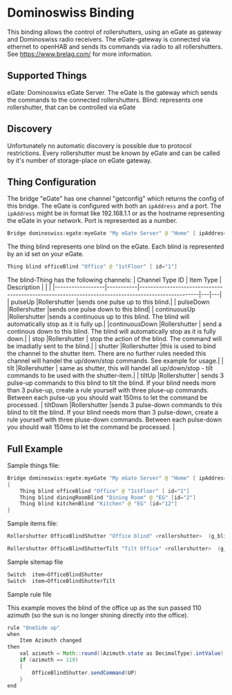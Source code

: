 # Dominoswiss Binding

This binding allows the control of rollershutters, using an eGate as gateway and Dominoswiss radio receivers. 
The eGate-gateway is connected via ethernet to openHAB and sends its commands via radio to all rollershutters. 
See https://www.brelag.com/ for more information.


## Supported Things

eGate: Dominoswiss eGate Server. The eGate is the gateway which sends the commands to the connected rollershutters. 
Blind: represents one rollershutter, that can be controlled via eGate

## Discovery

Unfortunately no automatic discovery is possible due to protocol restrictions. 
Every rollershutter must be known by eGate and can be called by it's number of storage-place on eGate gateway.



## Thing Configuration

The bridge "eGate" has one channel "getconfig" which returns the config of this bridge. 
The eGate is configured with both an `ipAddress` and a port.
The `ipAddress` might be in format like 192.168.1.1 or as the hostname representing the eGate in your network.
Port is represented as a number.

```java
Bridge dominoswiss:egate:myeGate "My eGate Server" @ "Home" [ ipAddres="localhost", port="5700" ]
```


The thing blind represents one blind on the eGate. Each blind is represented by an id set on your eGate.
  
```java 
Thing blind officeBlind "Office" @ "1stFloor" [ id="1"]
```

The blind-Thing has the following channels:
| Channel Type ID  | Item Type | Description                                                                                       |   |   |
|------------------|-----------|---------------------------------------------------------------------------------------------------|---|---|
| pulseUp            |Rollershutter      |sends one pulse up to this blind.|
| pulseDown          |Rollershutter      |sends one pulse down to this blind|
| continuousUp       |Rollershutter      |sends a continuous up to this blind. The blind will automatically stop as it is fully up.|
|continuousDown      |Rollershutter      | send a continous down to this blind. The blind will automatically stop as it is fully down.|
| stop               |Rollershutter      | stop the action of the blind. The command will be imadiatly sent to the blind.|
| shutter            |Rollershutter      |this is used to bind the channel to the shutter item. There are no further rules needed this channel will handel the up/down/stop commands. See example for usage.|
| tilt               |Rollershutter      | same as shutter, this will handel all up/down/stop - tilt commands to be used with the shutter-item.| 
| tiltUp             |Rollershutter      | sends 3 pulse-up commands to this blind to tilt the blind. If your blind needs more than 3 pulse-up, create a rule yourself with three pluse-up commands. Between each pulse-up you should wait 150ms to let the command be processed. 
| tiltDown           |Rollershutter      |sends 3 pulse-down commands to this blind to tilt the blind. If your blind needs more than 3 pulse-down, create a rule yourself with three pluse-down commands. Between each pulse-down you should wait 150ms to let the command be processed. |

## Full Example

Sample things file:

``` java
Bridge dominoswiss:egate:myeGate "My eGate Server" @ "Home" [ ipAddres="localhost", port="5500" ]
{
    Thing blind officeBlind "Office" @ "1stFloor" [ id="1"]
    Thing blind diningRoomBlind "Dining Room" @ "EG" [id="2"]
    Thing blind kitchenBlind "Kitchen" @ "EG" [id="12"]
}
```


Sample items file:

``` java
Rollershutter OfficeBlindShutter "Office blind" <rollershutter>  (g_blinds) { channel="dominoswiss:blind:myeGate:officeBlind:shutter"}

Rollershutter OfficeBlindShutterTilt "Tilt Office" <rollershutter>  (g_blinds_tilt) { channel="dominoswiss:blind:meGgate:bueroBlind:tilt"}


```

Sample sitemap file

``` java
Switch  item=OfficeBlindShutter
Switch  item=OfficeBlindShutterTilt
```


Sample rule file

This example moves the blind of the office up as the sun passed 110 azimuth (so the sun is no longer shining directly into the office).

```java
rule "OneSide up"
when 
    Item Azimuth changed 
then 
    val azimuth = Math::round((Azimuth.state as DecimalType).intValue)
    if (azimuth == 110)
    {
        OfficeBlindShutter.sendCommand(UP)
    }
end

```
